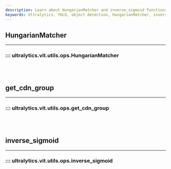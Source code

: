 ```yaml
---
description: Learn about HungarianMatcher and inverse_sigmoid functions in the Ultralytics YOLO Docs. Improve your object detection skills today!.
keywords: Ultralytics, YOLO, object detection, HungarianMatcher, inverse_sigmoid
---
```


## HungarianMatcher
---
### ::: ultralytics.vit.utils.ops.HungarianMatcher
<br><br>

## get_cdn_group
---
### ::: ultralytics.vit.utils.ops.get_cdn_group
<br><br>

## inverse_sigmoid
---
### ::: ultralytics.vit.utils.ops.inverse_sigmoid
<br><br>

